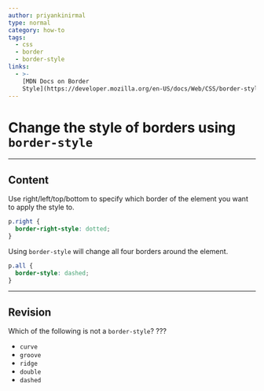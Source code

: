 ```yaml
---
author: priyankinirmal
type: normal
category: how-to
tags:
  - css
  - border
  - border-style
links:
  - >-
    [MDN Docs on Border
    Style](https://developer.mozilla.org/en-US/docs/Web/CSS/border-style){website}
---
```


# Change the style of borders using `border-style`


---

## Content

Use right/left/top/bottom to specify which border of the element you want to apply the style to.

```css
p.right {
  border-right-style: dotted;
}
```

Using `border-style` will change all four borders around the element.

```css
p.all {
  border-style: dashed;
}
```


---

## Revision

Which of the following is not a `border-style`? ???

- `curve`
- `groove`
- `ridge`
- `double`
- `dashed`

